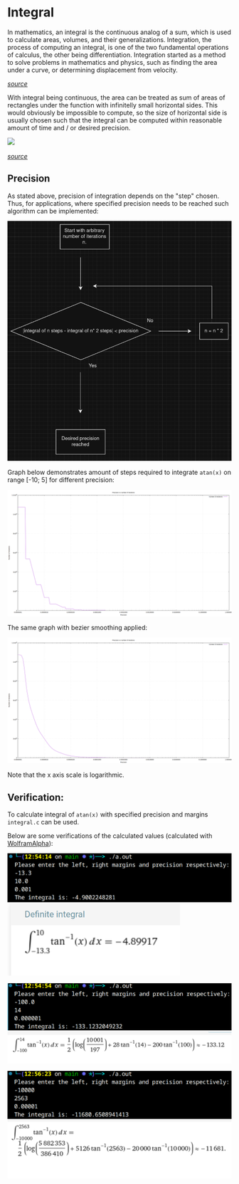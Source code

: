 # Integral
In mathematics, an integral is the continuous analog of a sum, which is used to calculate areas, volumes, and their generalizations.
Integration, the process of computing an integral, is one of the two fundamental operations of calculus, 
the other being differentiation. 
Integration started as a method to solve problems in mathematics and physics, 
such as finding the area under a curve, or determining displacement from velocity.

*[source](https://en.wikipedia.org/wiki/Integral)*

With integral being continuous, the area can be treated as sum of areas of rectangles under the function with
infinitelly small horizontal sides. This would obviously be impossible to compute, so the size of horizontal side
is usually chosen such that the integral can be computed within reasonable amount of time and / or desired precision.

![](https://upload.wikimedia.org/wikipedia/commons/thumb/e/e3/Riemann_Integration_and_Darboux_Lower_Sums.gif/600px-Riemann_Integration_and_Darboux_Lower_Sums.gif)

*[source](https://en.wikipedia.org/wiki/Integral#/media/File:Riemann_Integration_and_Darboux_Lower_Sums.gif)*

## Precision
As stated above, precision of integration depends on the "step" chosen.
Thus, for applications, where specified precision needs to be reached such
algorithm can be implemented:

![](/integral/Screenshot_20231224_200454.png)

Graph below demonstrates amount of steps required to integrate `atan(x)` on range [-10; 5] for different precision:

![](/integral/iterations.png)

The same graph with bezier smoothing applied:

![](/integral/iterations-xlog10.png)

Note that the x axis scale is logarithmic.

## Verification:
To calculate integral of `atan(x)` with specified precision and margins `integral.c`
can be used.

Below are some verifications of the calculated values (calculated with [WolframAlpha](https://wolframalpha.com)):

![](/integral/Screenshot_20231225_125506.png)
![](/integral/Screenshot_20231225_125559.png)

![](/integral/Screenshot_20231225_125717.png)
![](/integral/Screenshot_20231225_125709.png)

![](/integral/Screenshot_20231225_125841.png)
![](/integral/Screenshot_20231225_125853.png)
